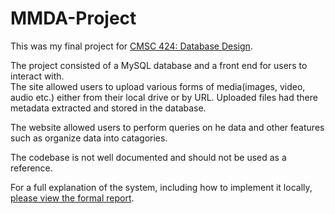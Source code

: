 # MMDA-Project

This was my final project for [CMSC 424: Database Design](http://cs.umd.edu/class/fall2017/cmsc424-0101/).

The project consisted of a MySQL database and a front end for users to interact with.  
The site allowed users to upload various forms of media(images, video, audio etc.) either from their local drive or by URL.
Uploaded files had there metadata extracted and stored in the database.

The website allowed users to perform queries on he data and other features such as organize data into catagories.


The codebase is not well documented and should not be used as a reference.

For a full explanation of the system, including how to implement it locally, [please view the formal report](https://github.com/franktiburzi/MMDA-Project/blob/master/424%20-FinalReport.pdf).
